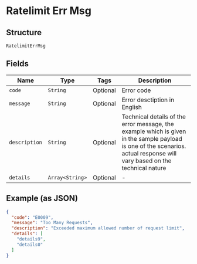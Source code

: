 
# Ratelimit Err Msg

## Structure

`RatelimitErrMsg`

## Fields

| Name | Type | Tags | Description |
|  --- | --- | --- | --- |
| `code` | `String` | Optional | Error code |
| `message` | `String` | Optional | Error desctiption in English |
| `description` | `String` | Optional | Technical details of the error message, the example which is given in the sample payload is one of the scenarios. actual response will vary based on the technical nature |
| `details` | `Array<String>` | Optional | - |

## Example (as JSON)

```json
{
  "code": "E0009",
  "message": "Too Many Requests",
  "description": "Exceeded maximum allowed number of request limit",
  "details": [
    "details9",
    "details0"
  ]
}
```

